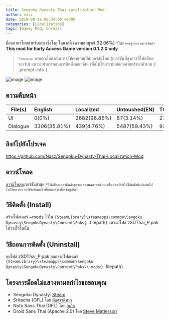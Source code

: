 ```yaml
---
title: Sengoky Dynasty Thai Localization Mod
author: nasz
date: 2019-08-11 00:34:00 +0700
categories: [Localization]
tags: [Game, Mod, Unreal]
---
```


ม็อดภาษาไทยสำหรับเกม เซ็งโงกุ ไดนาสตี้ (ความสมบูรณ์ 32.06%) `*โปรเจคอยู่ระหว่างการจัดทำ` 
**This mod for Early Access Game version 0.1.2.0 only** 

> `*คำแนะนำ` หากคุณได้ดำเนินการอัปเดทเกมเป็นเวอร์ชันใหม่ (เวอร์ชันที่สูงกว่าที่ไฟล์ม็อดรองรับ) แนะนำทำการถอนการติดตั้งออกก่อน เพื่อไม่ให้กระทบต่อกลศาสตร์ของตัวเกม
{: .prompt-info }

![image](https://github.com/Nasz/Sengoku-Dynasty-Thai-Localization-Mod/assets/384751/6ca9ef73-8ea9-40fb-afd8-edba379ef6a5)
![image](https://github.com/Nasz/Sengoku-Dynasty-Thai-Localization-Mod/assets/384751/147a48df-50a3-40ba-aaf5-08d427764627)

## ความคืบหน้า

| File(s)             | English      | Localized   | Untouched(EN)  | TOTAL |
|---------------------|:-------------|:------------|:---------------|:------|
| UI                  | 0(0%)        | 2682(96.86%)| 87(3.14%)      | 2769  |
| Dialogue            | 3306(35.81%) | 439(4.76%)  | 5487(59.43%)   | 9232  |

## ลิงก์ไปยังโปรเจค
 <https://github.com/Nasz/Sengoku-Dynasty-Thai-Localization-Mod> 

## ดาวน์โหลด
[ดาวน์โหลด](https://github.com/Nasz/Sengoku-Dynasty-Thai-Localization-Mod/releases/latest)เวอร์ชันล่าสุด
`*ไฟล์ม็อดเวอร์ชันล่าสุดจะแสดงผลภาษาอังกฤษในส่วนที่ยังไม่ได้แปลปะปนกันไป (เปลี่ยนจากเวอร์ชันก่อนหน้าที่แสดงคำแปลจากกูเกิล)`

## วิธีติดตั้ง (Install)
สร้างโฟลเดอร์ ~mods ไว้ใน 
`{SteamLibrary}\steamapps\common\Sengoku Dynasty\SengokuDynasty\Content\Paks`{: .filepath}
แล้วนำไฟล์ zSDThai_P.pak ไปวางใว้ในนั้น

## วิธีถอนการติดตั้ง (Uninstall)
ลบไฟล์ zSDThai_P.pak ออกจากโฟลเดอร์
`{SteamLibrary}\steamapps\common\Sengoku Dynasty\SengokuDynasty\Content\Paks\\~mods`{: .filepath}

## โครงการม็อดไม่แสวงหาผลกำไรขอขอบคุณ
+ Sengoku Dynasty: [Steam](https://store.steampowered.com/app/1702010/)
+ Sriracha (OFL) โดย [คัดสรรดีมาก](https://www.cadsondemak.com/)
+ Noto Sans Thai (OFL) โดย [กูเกิล](https://fonts.google.com/noto)
+ Droid Sans Thai (Apache 2.0) โดย [Steve Matterson](https://en.wikipedia.org/wiki/Droid_(typeface))